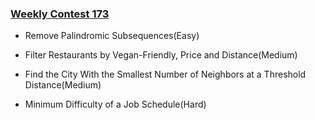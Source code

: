 ### [Weekly Contest 173](https://leetcode.com/contest/weekly-contest-173)

- Remove Palindromic Subsequences(Easy)

- Filter Restaurants by Vegan-Friendly, Price and Distance(Medium)

- Find the City With the Smallest Number of Neighbors at a Threshold Distance(Medium)

- Minimum Difficulty of a Job Schedule(Hard)
